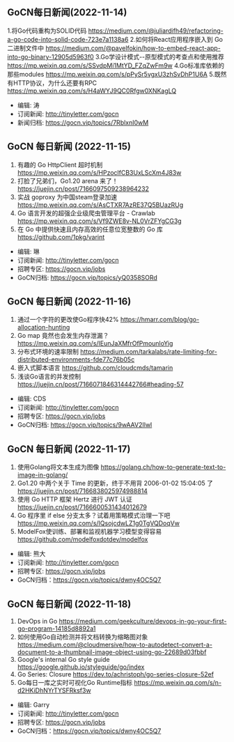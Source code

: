## GoCN每日新闻(2022-11-14)

1.将Go代码重构为SOLID代码 https://medium.com/@juliardifh49/refactoring-a-go-code-into-solid-code-723e7a1138a6
2.如何将React应用程序嵌入到 Go 二进制文件中 https://medium.com/@pavelfokin/how-to-embed-react-app-into-go-binary-12905d5963f0
3.Go学设计模式--原型模式的考查点和使用推荐 https://mp.weixin.qq.com/s/SSvdpMi1MtYD_FZqZwFm9w
4.Go标准库依赖的那些modules https://mp.weixin.qq.com/s/pPySr5vgxU3zhSvDhP1U6A
5.既然有HTTP协议，为什么还要有RPC https://mp.weixin.qq.com/s/H4aWYJ9QC0Rfgw0XNKagLQ

* 编辑: 涛
* 订阅新闻: http://tinyletter.com/gocn
* 新闻归档: https://gocn.vip/topics/7RblxnI0wM

## GoCN 每日新闻 (2022-11-15)

1. 有趣的 Go HttpClient 超时机制 https://mp.weixin.qq.com/s/HPzoclfCB3UxLScXm4J83w
2. 打脸了兄弟们，Go1.20 arena 来了！https://juejin.cn/post/7166097509238964232
3. 实战 goproxy 为中国steam登录加速 https://mp.weixin.qq.com/s/AsCTXR7AzRE37Q5BUazRUg
4. Go 语言开发的超强企业级爬虫管理平台 - Crawlab https://mp.weixin.qq.com/s/Vf9ZWE8v-NL0VrZFYgCG3g
5. 在 Go 中提供快速且内存高效的任意位宽整数的 Go 库 https://github.com/1pkg/varint

- 编辑: 琳
- 订阅新闻: http://tinyletter.com/gocn
- 招聘专区: https://gocn.vip/jobs
- GoCN归档: https://gocn.vip/topics/yQ0358SORd

## GoCN 每日新闻 (2022-11-16)

1. 通过一个字符的更改使Go程序快42% https://hmarr.com/blog/go-allocation-hunting 
2. Go map 竟然也会发生内存泄漏？ https://mp.weixin.qq.com/s/IEunJaXMfrOfPmounloYig 
3. 分布式环境的速率限制 https://medium.com/tarkalabs/rate-limiting-for-distributed-environments-fde77c76b05c 
4. 嵌入式脚本语言 https://github.com/cloudcmds/tamarin 
5. 浅谈Go语言的并发控制 https://juejin.cn/post/7166071846314442766#heading-57 

- 编辑: CDS
- 订阅新闻: http://tinyletter.com/gocn
- 招聘专区: https://gocn.vip/jobs
- GoCN归档: https://gocn.vip/topics/9wAAV2Ilwl

## GoCN 每日新闻 (2022-11-17)

1. 使用Golang将文本生成为图像 https://golang.ch/how-to-generate-text-to-image-in-golang/ 
2. Go1.20 中两个关于 Time 的更新，终于不用背 2006-01-02 15:04:05 了 https://juejin.cn/post/7166838025974988814 
3. 使用 Go HTTP 框架 Hertz 进行 JWT 认证 https://juejin.cn/post/7166600531434012679 
4. Go 程序里 if else 分支太多？试着用策略模式治理一下吧 https://mp.weixin.qq.com/s/IQsojcdwLZ1g0TgVQDoqVw
5. ModelFox使训练、部署和监视机器学习模型变得容易 https://github.com/modelfoxdotdev/modelfox

- 编辑: 熊大
- 订阅新闻: http://tinyletter.com/gocn
- 招聘专区: https://gocn.vip/jobs
- GoCN归档：https://gocn.vip/topics/dwny4OC5Q7

## GoCN 每日新闻 (2022-11-18)

1.  DevOps in Go https://medium.com/geekculture/devops-in-go-your-first-go-program-14185d8892a1
2.  如何使用Go自动检测并将文档转换为缩略图对象  https://medium.com/@cloudmersive/how-to-autodetect-convert-a-document-to-a-thumbnail-image-object-using-go-22689d03fbbf
3.  Google's internal Go style guide https://google.github.io/styleguide/go/index 
4.  Go Series: Closure https://dev.to/achristoph/go-series-closure-52ef
5.  Go每日一库之实时可视化Go Runtime指标 https://mp.weixin.qq.com/s/n-d2HKiDhNYrTYSFRksf3w

- 编辑: Garry
- 订阅新闻: http://tinyletter.com/gocn
- 招聘专区: https://gocn.vip/jobs
- GoCN归档：https://gocn.vip/topics/dwny4OC5Q7
